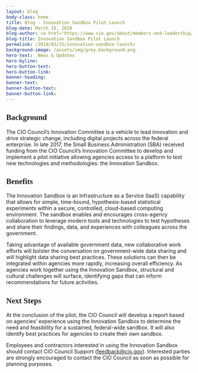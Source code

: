 ```yaml
---
layout: blog
body-class: home
title: Blog - Innovation Sandbox Pilot Launch 
blog-date: March 15, 2018
blog-author: <a href="https://www.cio.gov/about/members-and-leadership/ms-maria-roat/">Maria Roat, Chief Information Officer of the U.S. Small Business Administration and Chair of the Innovation Committee</a>
blog-title: Innovation Sandbox Pilot Launch 
permalink: /2018/03/15/innovation-sandbox-launch/
background-image: /assets/img/grey.background.png
hero-text:  News & Updates
hero-byline:
hero-button-text: 
hero-button-link: 
banner-heading: 
banner-text: 
banner-button-text: 
banner-button-link: 
---
```


<h2 style="font-family: 'Poppins'">Background</h2>
<p>The CIO Council’s Innovation Committee is a vehicle to lead innovation and drive strategic change, including digital projects across the federal enterprise. In late 2017, the Small Business Administration (SBA) received funding from the CIO Council’s Innovation Committee to develop and implement a pilot initiative allowing agencies access to a platform to test new technologies and methodologies: the Innovation Sandbox.</p>

<h2 style="font-family: 'Poppins'">Benefits</h2>
<p>The Innovation Sandbox is an Infrastructure as a Service (IaaS) capability that allows for simple, time-bound, hypothesis-based statistical experiments within a secure, controlled, cloud-based computing environment. The sandbox enables and encourages cross-agency collaboration to leverage modern tools and technologies to test hypotheses and share their findings, data, and experiences with colleagues across the government.</p> 

<p>Taking advantage of available government data, new collaborative work efforts will bolster the conversation on government-wide data sharing and will highlight data sharing best practices. These solutions can then be integrated within agencies more rapidly, increasing overall efficiency. As agencies work together using the Innovation Sandbox, structural and cultural challenges will surface, identifying gaps that can inform recommendations for future activities.</p>

<h2 style="font-family: 'Poppins'">Next Steps</h2>
<p>At the conclusion of the pilot, the CIO Council will develop a report based on agencies’ experience using the Innovation Sandbox to determine the need and feasibility for a sustained, federal-wide sandbox. It will also identify best practices for agencies to create their own sandbox.</p>

<p>Employees and contractors interested in using the Innovation Sandbox should contact CIO Council Support (<a href="mailto:feedback@cio.gov?Subject=Interest%20In%20Innovation%20Sandbox">feedback@cio.gov</a>). Interested parties are strongly encouraged to contact the CIO Council as soon as possible for planning purposes.</p>
